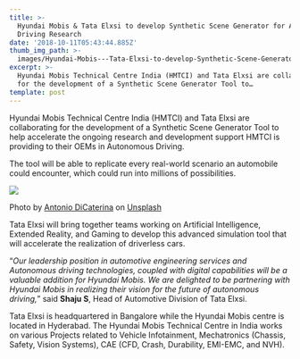 ```yaml
---
title: >-
  Hyundai Mobis & Tata Elxsi to develop Synthetic Scene Generator for Autonomous
  Driving Research
date: '2018-10-11T05:43:44.885Z'
thumb_img_path: >-
  images/Hyundai-Mobis---Tata-Elxsi-to-develop-Synthetic-Scene-Generator-for-Autonomous-Driving-Research/1*3MbTU_Gfr3cazIJmV7ob8g.jpeg
excerpt: >-
  Hyundai Mobis Technical Centre India (HMTCI) and Tata Elxsi are collaborating
  for the development of a Synthetic Scene Generator Tool to…
template: post
---
```

Hyundai Mobis Technical Centre India (HMTCI) and Tata Elxsi are collaborating for the development of a Synthetic Scene Generator Tool to help accelerate the ongoing research and development support HMTCI is providing to their OEMs in Autonomous Driving.

The tool will be able to replicate every real-world scenario an automobile could encounter, which could run into millions of possibilities.

![](/images/Hyundai-Mobis---Tata-Elxsi-to-develop-Synthetic-Scene-Generator-for-Autonomous-Driving-Research/1*3MbTU_Gfr3cazIJmV7ob8g.jpeg)

<figcaption>Photo by <a href="https://unsplash.com/photos/LbATUWEdrPk?utm_source=unsplash&amp;utm_medium=referral&amp;utm_content=creditCopyText" data-href="https://unsplash.com/photos/LbATUWEdrPk?utm_source=unsplash&amp;utm_medium=referral&amp;utm_content=creditCopyText" class="markup--anchor markup--figure-anchor" rel="noopener" target="_blank">Antonio DiCaterina</a> on&nbsp;<a href="https://unsplash.com/search/photos/traffic?utm_source=unsplash&amp;utm_medium=referral&amp;utm_content=creditCopyText" data-href="https://unsplash.com/search/photos/traffic?utm_source=unsplash&amp;utm_medium=referral&amp;utm_content=creditCopyText" class="markup--anchor markup--figure-anchor" rel="noopener" target="_blank">Unsplash</a></figcaption>

Tata Elxsi will bring together teams working on Artificial Intelligence, Extended Reality, and Gaming to develop this advanced simulation tool that will accelerate the realization of driverless cars.

“*Our leadership position in automotive engineering services and Autonomous driving technologies, coupled with digital capabilities will be a valuable addition for Hyundai Mobis. We are delighted to be partnering with Hyundai Mobis in realizing their vision for the future of autonomous driving,*” said **Shaju S**, Head of Automotive Division of Tata Elxsi.

Tata Elxsi is headquartered in Bangalore while the Hyundai Mobis centre is located in Hyderabad. The Hyundai Mobis Technical Centre in India works on various Projects related to Vehicle Infotainment, Mechatronics (Chassis, Safety, Vision Systems), CAE (CFD, Crash, Durability, EMI-EMC, and NVH).

